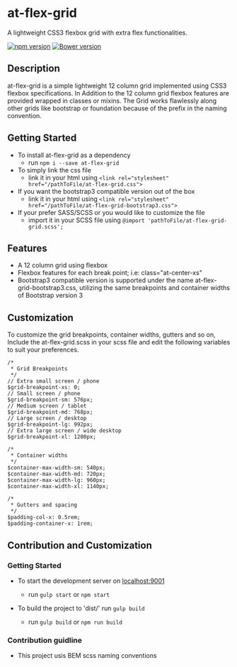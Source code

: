 # at-flex-grid
A lightweight CSS3 flexbox grid with extra flex functionalities.

[![npm version](https://badge.fury.io/js/at-flex-grid.svg)](https://badge.fury.io/js/at-flex-grid) [![Bower version](https://badge.fury.io/bo/at-flex-grid.svg)](https://badge.fury.io/bo/at-flex-grid)

## Description
at-flex-grid is a simple lightweight 12 column grid implemented using CSS3 flexbox specifications.
In Addition to the 12 column grid flexbox features are provided wrapped in classes or mixins.
The Grid works flawlessly along other grids like bootstrap or foundation because of the prefix in the naming convention.

## Getting Started
- To install at-flex-grid as a dependency
    - run ``npm i --save at-flex-grid``
- To simply link the css file
    - link it in your html using ``<link rel="stylesheet" href="/pathToFile/at-flex-grid.css">``
- If you want the bootstrap3 compatible version out of the box
    - link it in your html using ``<link rel="stylesheet" href="/pathToFile/at-flex-grid-bootstrap3.css">``
- If your prefer SASS/SCSS or you would like to customize the file
    - import it in your SCSS file using ``@import 'pathToFile/at-flex-grid-grid.scss';``


## Features
- A 12 column grid using flexbox
- Flexbox features for each break point; i.e: class="at-center-xs"
- Bootstrap3 compatible version is supported under the name at-flex-grid-bootstrap3.css, utilizing the same breakpoints and container widths of Bootstrap version 3

## Customization
To customize the grid breakpoints, container widths, gutters and so on, Include the at-flex-grid.scss in your scss file and edit the following variables to suit your preferences.
```
/*
 * Grid Breakpoints
 */
// Extra small screen / phone
$grid-breakpoint-xs: 0;
// Small screen / phone
$grid-breakpoint-sm: 576px;
// Medium screen / tablet
$grid-breakpoint-md: 768px;
// Large screen / desktop
$grid-breakpoint-lg: 992px;
// Extra large screen / wide desktop
$grid-breakpoint-xl: 1200px;

/*
 * Container widths
 */
$container-max-width-sm: 540px;
$container-max-width-md: 720px;
$container-max-width-lg: 960px;
$container-max-width-xl: 1140px;

/*
 * Gutters and spacing
 */
$padding-col-x: 0.5rem;
$padding-container-x: 1rem;
```


## Contribution and Customization

### Getting Started
- To start the development server on [localhost:9001](http://localhost:9001)
    - run ``gulp start`` or ``npm start``

- To build the project to 'dist/' run ``gulp build``
    - run ``gulp build`` or ``npm run build``

### Contribution guidline
  - This project usis BEM scss naming conventions
